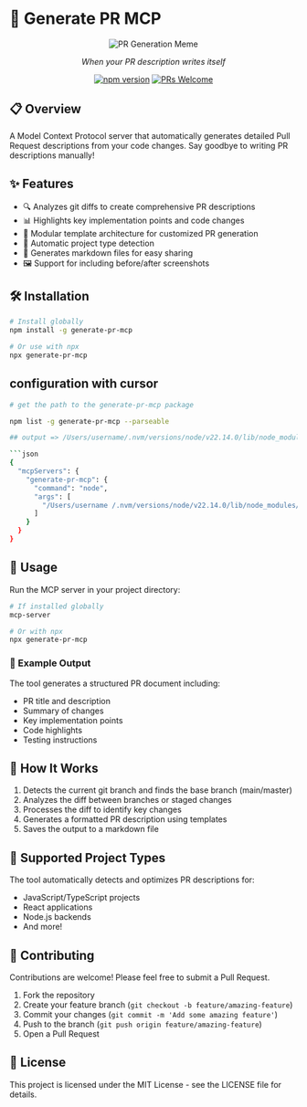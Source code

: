 # 🚀 Generate PR MCP

<div align="center">

![PR Generation Meme](https://i.imgflip.com/8i7s5k.jpg)

_When your PR description writes itself_

[![npm version](https://img.shields.io/npm/v/generate-pr-mcp.svg)](https://www.npmjs.com/package/MIT)
[![PRs Welcome](https://img.shields.io/badge/PRs-welcome-brightgreen.svg)](http://makeapullrequest.com)

</div>

## 📋 Overview

A Model Context Protocol server that automatically generates detailed Pull Request descriptions from your code changes. Say goodbye to writing PR descriptions manually!

## ✨ Features

- 🔍 Analyzes git diffs to create comprehensive PR descriptions
- 📊 Highlights key implementation points and code changes
- 🧩 Modular template architecture for customized PR generation
- 🔎 Automatic project type detection
- 📝 Generates markdown files for easy sharing
- 🖼️ Support for including before/after screenshots

## 🛠️ Installation

```bash
# Install globally
npm install -g generate-pr-mcp

# Or use with npx
npx generate-pr-mcp
```

## configuration with cursor

````bash
# get the path to the generate-pr-mcp package

npm list -g generate-pr-mcp --parseable

## output => /Users/username/.nvm/versions/node/v22.14.0/lib/node_modules/generate-pr-mcp/build/index.js

```json
{
  "mcpServers": {
    "generate-pr-mcp": {
      "command": "node",
      "args": [
        "/Users/username /.nvm/versions/node/v22.14.0/lib/node_modules/generate-pr-mcp/build/index.js"
      ]
    }
  }
}
````

## 🚦 Usage

Run the MCP server in your project directory:

```bash
# If installed globally
mcp-server

# Or with npx
npx generate-pr-mcp
```

### 📝 Example Output

The tool generates a structured PR document including:

- PR title and description
- Summary of changes
- Key implementation points
- Code highlights
- Testing instructions

## 🔄 How It Works

1. Detects the current git branch and finds the base branch (main/master)
2. Analyzes the diff between branches or staged changes
3. Processes the diff to identify key changes
4. Generates a formatted PR description using templates
5. Saves the output to a markdown file

## 🧪 Supported Project Types

The tool automatically detects and optimizes PR descriptions for:

- JavaScript/TypeScript projects
- React applications
- Node.js backends
- And more!

## 🤝 Contributing

Contributions are welcome! Please feel free to submit a Pull Request.

1. Fork the repository
2. Create your feature branch (`git checkout -b feature/amazing-feature`)
3. Commit your changes (`git commit -m 'Add some amazing feature'`)
4. Push to the branch (`git push origin feature/amazing-feature`)
5. Open a Pull Request

## 📄 License

This project is licensed under the MIT License - see the LICENSE file for details.
